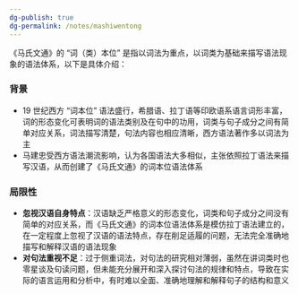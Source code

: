 ```yaml
---
dg-publish: true
dg-permalink: /notes/mashiwentong
---
```

《马氏文通》的 “词（类）本位” 是指以词法为重点，以词类为基础来描写语法现象的语法体系，以下是具体介绍：

### 背景
- 19 世纪西方 “词本位” 语法盛行，希腊语、拉丁语等印欧语系语言词形丰富，词的形态变化可表明词的语法类别及在句中的功用，词类与句子成分之间有简单对应关系，词法描写清楚，句法内容也相应清晰，西方语法著作多以词法为主
- 马建忠受西方语法潮流影响，认为各国语法大多相似，主张依照拉丁语法来描写汉语，从而创建了《马氏文通》的词本位语法体系
### 局限性
- **忽视汉语自身特点**：汉语缺乏严格意义的形态变化，词类和句子成分之间没有简单的对应关系，而《马氏文通》的词本位语法体系是模仿拉丁语法建立的，在一定程度上忽视了汉语的语法特点，存在削足适履的问题，无法完全准确地描写和解释汉语的语法现象
- **对句法重视不足**：过于侧重词法，对句法的研究相对薄弱，虽然在讲词类时也零星谈及句读问题，但未能充分展开和深入探讨句法的规律和特点，导致在实际的语言运用和分析中，有时难以全面、准确地理解和解释句子的结构和意义